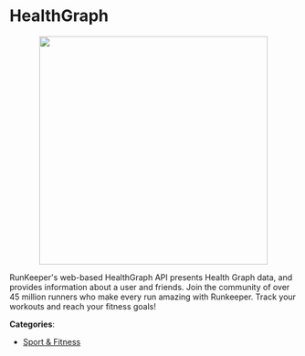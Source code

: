 # HealthGraph
<p align="center">
    <img width="400" src="https://raw.githubusercontent.com/apis-list/apis-list/apis/healthgraph/logo_256x256.png" />
</p>

RunKeeper's web-based HealthGraph API presents Health Graph data, and provides information about a user and friends.  Join the community of over 45 million runners who make every run amazing with Runkeeper.  Track your workouts and reach your fitness goals!



**Categories**:
- [Sport & Fitness](https://github.com/apis-list/apis-list#sport-and-fitness)




